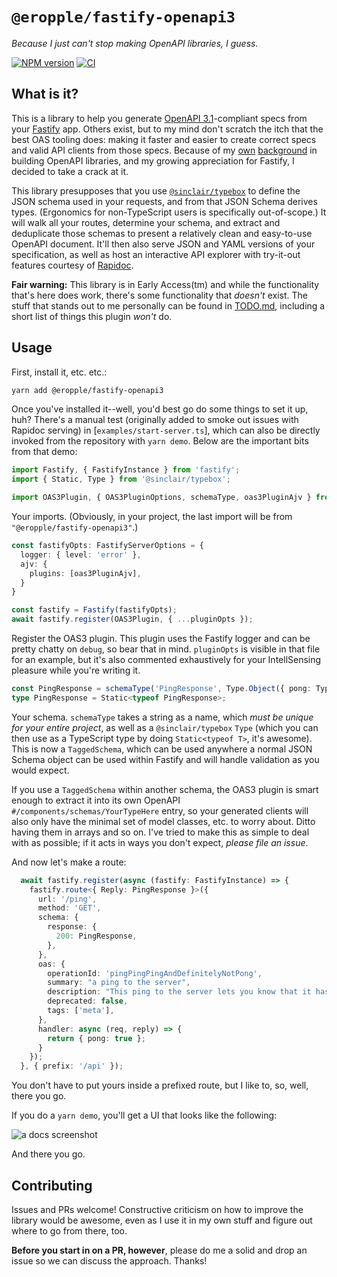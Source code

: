 # `@eropple/fastify-openapi3` #
_Because I just can't stop making OpenAPI libraries, I guess._

[![NPM version](https://img.shields.io/npm/v/@eropple/fastify-openapi3)](https://www.npmjs.com/package/@eropple/fastify-openapi3) [![CI](https://github.com/eropple/fastify-openapi3/actions/workflows/ci.yaml/badge.svg)](https://github.com/eropple/fastify-openapi3/actions/workflows/ci.yaml)

## What is it? ##
This is a library to help you generate [OpenAPI 3.1](https://spec.openapis.org/oas/v3.1.0)-compliant specs from your [Fastify](https://www.fastify.io/) app. Others exist, but to my mind don't scratch the itch that the best OAS tooling does: making it faster and easier to create correct specs and valid API clients from those specs. Because of my [own](https://github.com/modern-project/modern-ruby) [background](https://github.com/eropple/nestjs-openapi3) in building OpenAPI libraries, and my growing appreciation for Fastify, I decided to take a crack at it.

This library presupposes that you use [`@sinclair/typebox`](https://github.com/sinclairzx81/typebox) to define the JSON schema used in your requests, and from that JSON Schema derives types. (Ergonomics for non-TypeScript users is specifically out-of-scope.) It will walk all your routes, determine your schema, and extract and deduplicate those schemas to present a relatively clean and easy-to-use OpenAPI document. It'll then also serve JSON and YAML versions of your specification, as well as host an interactive API explorer with try-it-out features courtesy of [Rapidoc](https://mrin9.github.io/RapiDoc/).

**Fair warning:** This library is in Early Access(tm) and while the functionality that's here does work, there's some functionality that _doesn't_ exist. The stuff that stands out to me personally can be found in [TODO.md](https://github.com/eropple/fastify-openapi3/blob/main/TODO.md), including a short list of things this plugin _won't_ do.

## Usage ##

First, install it, etc. etc.:

```bash
yarn add @eropple/fastify-openapi3
```

Once you've installed it--well, you'd best go do some things to set it up, huh? There's a manual test (originally added to smoke out issues with Rapidoc serving) in [`examples/start-server.ts`], which can also be directly invoked from the repository with `yarn demo`. Below are the important bits from that demo:

```ts
import Fastify, { FastifyInstance } from 'fastify';
import { Static, Type } from '@sinclair/typebox';

import OAS3Plugin, { OAS3PluginOptions, schemaType, oas3PluginAjv } from '../src/index.js';
```

Your imports. (Obviously, in your project, the last import will be from `"@eropple/fastify-openapi3"`.)

```ts
const fastifyOpts: FastifyServerOptions = {
  logger: { level: 'error' },
  ajv: {
    plugins: [oas3PluginAjv],
  }
}

const fastify = Fastify(fastifyOpts);
await fastify.register(OAS3Plugin, { ...pluginOpts });
```

Register the OAS3 plugin. This plugin uses the Fastify logger and can be pretty chatty on `debug`, so bear that in mind. `pluginOpts` is visible in that file for an example, but it's also commented exhaustively for your IntellSensing pleasure while you're writing it.

```ts
const PingResponse = schemaType('PingResponse', Type.Object({ pong: Type.Boolean() }));
type PingResponse = Static<typeof PingResponse>;
```

Your schema. `schemaType` takes a string as a name, which _must be unique for your entire project_, as well as a `@sinclair/typebox` `Type` (which you can then use as a TypeScript type by doing `Static<typeof T>`, it's awesome). This is now a `TaggedSchema`, which can be used anywhere a normal JSON Schema object can be used within Fastify and will handle validation as you would expect.

If you use a `TaggedSchema` within another schema, the OAS3 plugin is smart enough to extract it into its own OpenAPI `#/components/schemas/YourTypeHere` entry, so your generated clients will also only have the minimal set of model classes, etc. to worry about. Ditto having them in arrays and so on. I've tried to make this as simple to deal with as possible; if it acts in ways you don't expect, _please file an issue_.

And now let's make a route:

```ts
  await fastify.register(async (fastify: FastifyInstance) => {
    fastify.route<{ Reply: PingResponse }>({
      url: '/ping',
      method: 'GET',
      schema: {
        response: {
          200: PingResponse,
        },
      },
      oas: {
        operationId: 'pingPingPingAndDefinitelyNotPong',
        summary: "a ping to the server",
        description: "This ping to the server lets you know that it has not been eaten by a grue.",
        deprecated: false,
        tags: ['meta'],
      },
      handler: async (req, reply) => {
        return { pong: true };
      }
    });
  }, { prefix: '/api' });
```

You don't have to put yours inside a prefixed route, but I like to, so, well, there you go.

If you do a `yarn demo`, you'll get a UI that looks like the following:

![a docs screenshot](https://i.imgur.com/iOPApmq.png)

And there you go.

## Contributing ##
Issues and PRs welcome! Constructive criticism on how to improve the library would be awesome, even as I use it in my own stuff and figure out where to go from there, too.

**Before you start in on a PR, however**, please do me a solid and drop an issue so we can discuss the approach. Thanks!
